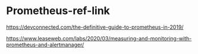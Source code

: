 # Prometheus-ref-link

https://devconnected.com/the-definitive-guide-to-prometheus-in-2019/

https://www.leaseweb.com/labs/2020/03/measuring-and-monitoring-with-prometheus-and-alertmanager/
